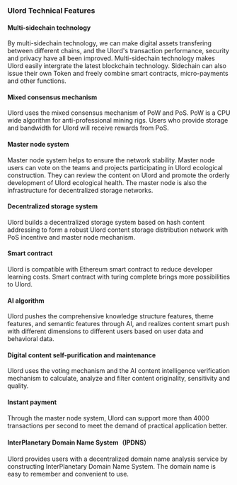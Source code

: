 ### Ulord Technical Features  
#### Multi-sidechain technology  
By multi-sidechain technology, we can make digital assets transfering between different chains, and the Ulord's transaction performance, security and privacy have all been improved. Multi-sidechain technology makes Ulord easily intergrate the latest blockchain technology. Sidechain can also issue their own Token and freely combine smart contracts, micro-payments and other functions.
#### Mixed consensus mechanism  
Ulord uses the mixed consensus mechanism of PoW and PoS. PoW is a CPU wide algorithm for anti-professional mining rigs. Users who provide storage and bandwidth for Ulord will receive rewards from PoS.   
#### Master node system  
Master node system helps to ensure the network stability. Master node users can vote on the teams and projects participating in Ulord ecological construction. They can review the content on Ulord and promote the orderly development of Ulord ecological health. The master node is also the infrastructure for decentralized storage networks.  
#### Decentralized storage system  
Ulord builds a decentralized storage system based on hash content addressing to form a robust Ulord content storage distribution network with PoS incentive and master node mechanism.
####  Smart contract  
Ulord is compatible with Ethereum smart contract to reduce developer learning costs. Smart contract with turing complete brings more possibilities to Ulord.  
#### AI algorithm  
Ulord pushes the comprehensive knowledge structure features, theme features, and semantic features through AI, and realizes content smart push with different dimensions to different users based on user data and behavioral data.
#### Digital content self-purification and maintenance  
Ulord uses the voting mechanism and the AI content intelligence verification mechanism to calculate, analyze and filter content originality, sensitivity and quality.  
####  Instant payment  
Through the master node system, Ulord can support more than 4000 transactions per second to meet the demand of practical application better.  
####  InterPlanetary Domain Name System（IPDNS）
Ulord provides users with a decentralized domain name analysis service by constructing InterPlanetary Domain Name System. The domain name is easy to remember and convenient to use.
